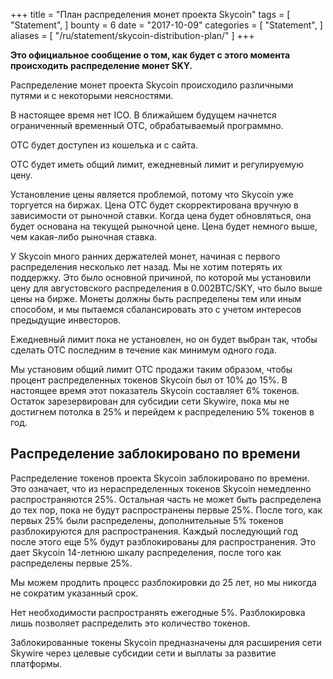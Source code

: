 +++
title = "План распределения монет проекта Skycoin"
tags = [
    "Statement",
]
bounty = 6
date = "2017-10-09"
categories = [
    "Statement",
]
aliases = [
	"/ru/statement/skycoin-distribution-plan/"
]
+++

**Это официальное сообщение о том, как будет с этого момента
происходить распределение монет SKY.**

Распределение монет проекта Skycoin происходило различными путями и
с некоторыми неясностями.

В настоящее время нет ICO. В ближайшем будущем начнется ограниченный
временный OTC, обрабатываемый программно.

OTC будет доступен из кошелька и с сайта.

OTC будет иметь общий лимит, ежедневный лимит и регулируемую цену.

Установление цены является проблемой, потому что Skycoin уже торгуется на биржах.
Цена OTC будет скорректирована вручную в зависимости от рыночной ставки. Когда
цена будет обновляться, она будет основана на текущей рыночной цене. Цена будет
немного выше, чем какая-либо рыночная ставка.

У Skycoin много ранних держателей монет, начиная с первого распределения
несколько лет назад. Мы не хотим потерять их поддержку. Это было основной
причиной, по которой мы установили цену для августовского распределения в
0.002BTC/SKY, что было выше цены на бирже. Монеты должны быть распределены
тем или иным способом, и мы пытаемся сбалансировать это с учетом интересов
предыдущие инвесторов.

Ежедневный лимит пока не установлен, но он будет выбран так, чтобы сделать
ОТС последним в течение как минимум одного года.

Мы установим общий лимит ОТС продажи таким образом, чтобы процент
распределенных токенов Skycoin был от 10% до 15%. В настоящее время этот
показатель Skycoin составляет 6% токенов.
Остаток зарезервирован для субсидии сети Skywire, пока мы не достигнем потолка
в 25% и перейдем к распределению 5% токенов в год.

## Распределение заблокировано по времени

Распределение токенов проекта Skycoin заблокировано по времени. Это означает,
что из нераспределенных токенов Skycoin немедленно распространяются 25%.
Остальная часть не может быть распределена до тех пор, пока не будут
распространены первые 25%. После того, как первых 25% были распределены,
дополнительные 5% токенов разблокируются для распространения. Каждый
последующий год после этого еще 5% будут разблокированы для распространения.
Это дает Skycoin 14-летнюю шкалу распределения, после того как распределены
первые 25%.

Мы можем продлить процесс разблокировки до 25 лет, но мы никогда не сократим
указанный срок.

Нет необходимости распространять ежегодные 5%. Разблокировка лишь позволяет
распределить это количество токенов.

Заблокированные токены Skycoin предназначены для расширения сети Skywire через
целевые субсидии сети и выплаты за развитие платформы.
